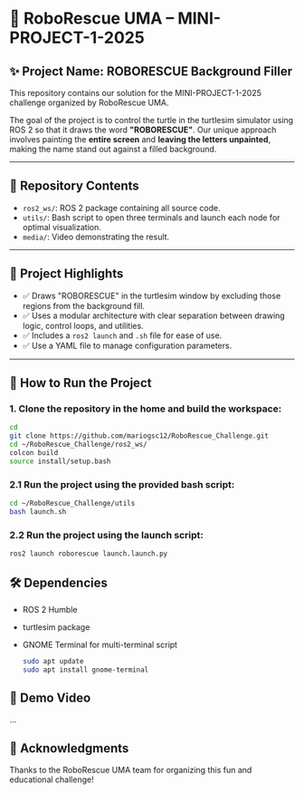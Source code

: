 # 🐢 RoboRescue UMA – MINI-PROJECT-1-2025

## ✨ Project Name: **ROBORESCUE Background Filler**

This repository contains our solution for the MINI-PROJECT-1-2025 challenge organized by RoboRescue UMA.

The goal of the project is to control the turtle in the turtlesim simulator using ROS 2 so that it draws the word **"ROBORESCUE"**. Our unique approach involves painting the **entire screen** and **leaving the letters unpainted**, making the name stand out against a filled background.

---

## 📁 Repository Contents

- `ros2_ws/`: ROS 2 package containing all source code.
- `utils/`: Bash script to open three terminals and launch each node for optimal visualization.
- `media/`: Video demonstrating the result.

---

## 🧠 Project Highlights

- ✅ Draws "ROBORESCUE" in the turtlesim window by excluding those regions from the background fill.
- ✅ Uses a modular architecture with clear separation between drawing logic, control loops, and utilities.
- ✅ Includes a `ros2 launch` and `.sh` file for ease of use.
- ✅ Use a YAML file to manage configuration parameters. 

---

## 🚀 How to Run the Project

### 1. Clone the repository in the home and build the workspace:
```bash
cd
git clone https://github.com/mariogsc12/RoboRescue_Challenge.git
cd ~/RoboRescue_Challenge/ros2_ws/
colcon build
source install/setup.bash
```

### 2.1 Run the project using the provided bash script:
```bash
cd ~/RoboRescue_Challenge/utils
bash launch.sh
```
### 2.2 Run the project using the launch script:
```bash
ros2 launch roborescue launch.launch.py
```

## 🛠️ Dependencies

  - ROS 2 Humble 

  - turtlesim package

  - GNOME Terminal for multi-terminal script
    ```bash
    sudo apt update
    sudo apt install gnome-terminal
    ```

## 🎥 Demo Video
...

## 🙌 Acknowledgments

Thanks to the RoboRescue UMA team for organizing this fun and educational challenge!
